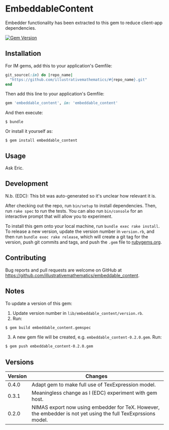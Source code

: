 # EmbeddableContent

Embedder functionality has been extracted to this gem to reduce client-app dependencies.

[![Gem Version](https://badge.fury.io/rb/embeddable_content.svg)](https://badge.fury.io/rb/embeddable_content)

## Installation

For IM gems, add this to your application's Gemfile:

``` ruby
git_source(:im) do |repo_name|
  "https://github.com/illustrativemathematics/#{repo_name}.git"
end
```

Then add this line to your application's Gemfile:

```ruby
gem 'embeddable_content', im: 'embeddable_content'
```

And then execute:

    $ bundle

Or install it yourself as:

    $ gem install embeddable_content

## Usage

Ask Eric.

## Development

N.b. (EDC): This bit was auto-generated so it's unclear how relevant it is.

After checking out the repo, run `bin/setup` to install dependencies.
Then, run `rake spec` to run the tests.
You can also run `bin/console` for an interactive prompt that will allow you to experiment.

To install this gem onto your local machine, run `bundle exec rake install`.
To release a new version, update the version number in `version.rb`, and then run `bundle exec rake release`,
which will create a git tag for the version, push git commits and tags,
and push the `.gem` file to [rubygems.org](https://rubygems.org).

## Contributing

Bug reports and pull requests are welcome on GitHub at
https://github.com/illustrativemathematics/embeddable_content.

## Notes

To update a version of this gem:
1. Update version number in `lib/embeddable_content/version.rb`.
2. Run:

``` bash
$ gem build embeddable_content.gemspec
```
3. A new gem file will be created,
   e.g. `embeddable_content-0.2.0.gem`. Run:

``` bash
$ gem push embeddable_content-0.2.0.gem
```

## Versions

| Version | Changes                                                                                                       |
| ---     | ---                                                                                                           |
| 0.4.0   | Adapt gem to make full use of TexExpression model.
| 0.3.1   | Meaningless change as I (EDC) experiment with gem host.                                                       |
| 0.2.0   | NIMAS export now using embedder for TeX. However, the embedder is not yet using the full TexExprssions model. |
